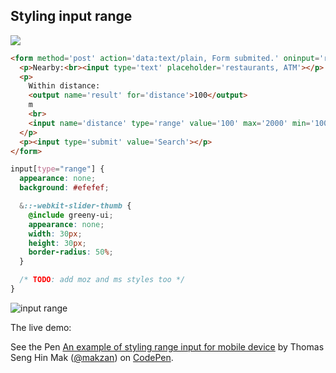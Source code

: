 ## Styling input range

![](images/input-range-without-styling.png)



``` html
<form method='post' action='data:text/plain, Form submited.' oninput='result.value=distance.value'>
  <p>Nearby:<br><input type='text' placeholder='restaurants, ATM'></p>
  <p>
    Within distance:
    <output name='result' for='distance'>100</output>
    m
    <br>
    <input name='distance' type='range' value='100' max='2000' min='100' step='100'>
  </p>
  <p><input type='submit' value='Search'></p>
</form>
```

``` css
input[type="range"] {
  appearance: none;
  background: #efefef;

  &::-webkit-slider-thumb {
    @include greeny-ui;
    appearance: none;
    width: 30px;
    height: 30px;
    border-radius: 50%;
  }

  /* TODO: add moz and ms styles too */
}
```

![input range](images/input-range-with-styling.png)

The live demo:

<p data-height="370" data-theme-id="light" data-slug-hash="jvIEd" data-default-tab="result" data-user="makzan" data-embed-version="2" data-pen-title="An example of styling range input for mobile device" class="codepen">See the Pen <a href="https://codepen.io/makzan/pen/jvIEd/">An example of styling range input for mobile device</a> by Thomas Seng Hin Mak (<a href="http://codepen.io/makzan">@makzan</a>) on <a href="http://codepen.io">CodePen</a>.</p>
<script async src="https://production-assets.codepen.io/assets/embed/ei.js"></script>